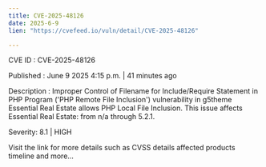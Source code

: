 ```yaml
---
title: CVE-2025-48126
date: 2025-6-9
lien: "https://cvefeed.io/vuln/detail/CVE-2025-48126"

---
```


CVE ID : CVE-2025-48126

Published :  June 9
2025
4:15 p.m. | 41 minutes ago

Description : Improper Control of Filename for Include/Require Statement in PHP Program ('PHP Remote File Inclusion') vulnerability in g5theme Essential Real Estate allows PHP Local File Inclusion. This issue affects Essential Real Estate: from n/a through 5.2.1.

Severity: 8.1 | HIGH

Visit the link for more details
such as CVSS details
affected products
timeline
and more...
